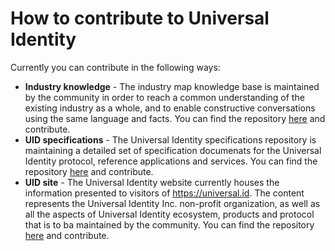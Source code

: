 # How to contribute to Universal Identity

Currently you can contribute in the following ways:

* **Industry knowledge** - The industry map knowledge base is maintained by the community in order to reach a common understanding of the existing industry as a whole, and to enable constructive conversations using the same language and facts. You can find the repository [here](https://github.com/nimakam/universal-identity-map) and contribute.
* **UID specifications** - The Universal Identity specifications repository is maintaining a detailed set of specification documenats for the Universal Identity protocol, reference applications and services. You can find the repository [here](https://github.com/nimakam/universal-identity-specs) and contribute.
* **UID site** - The Universal Identity website currently houses the information presented to visitors of <https://universal.id>. The content represents the Universal Identity Inc. non-profit organization, as well as all the aspects of Universal Identity ecosystem, products and protocol that is to ba maintained by the community. You can find the repository [here](https://github.com/nimakam/universal-identity-site) and contribute.
